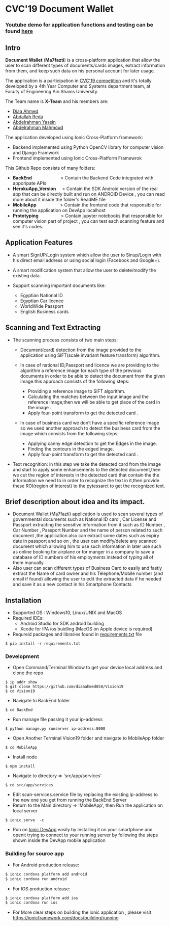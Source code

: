 # CVC'19 Document Wallet

### Youtube demo for application functions and testing can be found [here](https://youtu.be/Ft0mwggR25U) 

## Intro
**Document Wallet** (**Ma7fazti**) is a cross-platform application that allow the user to scan different types of documents/cards images, extract information from them, and keep such data on his personal account for later usage.

The application is a participation in [CVC'19 competition](http://ihub.asu.edu.eg/cvc19.html) and it's totally developed by a 4th Year Computer and Systems department team, at Facuty of Engineering Ain Shams University.

The Team name is **X-Team** and his members are:
- [Diaa Ahmed](https://github.com/diaaahmed850)
- [Abdallah Reda](https://github.com/AbdallahReda)
- [Abdelrahman Yassin](https://github.com/AbdelrahmanYassin)
- [Abdelrahman Mahmoud](https://github.com/AbdulrahmanMahmoud13)

The application developed using Ionic Cross-Platform framework:
- Backend implemented using Python OpenCV library for computer vision and Django Framwork
- Frontend implemented using Ionic Cross-Platform Framewrok

This Github Repo consists of many folders:
- **BackEnd**&nbsp;&nbsp;&nbsp;&nbsp;&nbsp;&nbsp;&nbsp;&nbsp;&nbsp;&nbsp;&nbsp;&nbsp;&nbsp;&nbsp;&nbsp;&nbsp;&nbsp;&nbsp;&nbsp;&nbsp;&nbsp;&nbsp;&nbsp;> Contain the Backend Code integrated with apporipate APIs 
- **HerokuApp_Version**&nbsp;&nbsp;&nbsp;&nbsp;&nbsp;> Contain the SDK Android version of the real app that can be directly built and run on ANDROID Device , you can read more about it inside the folder's ReadME file
- **MobileApp**&nbsp;&nbsp;&nbsp;&nbsp;&nbsp;&nbsp;&nbsp;&nbsp;&nbsp;&nbsp;&nbsp;&nbsp;&nbsp;&nbsp;&nbsp;&nbsp;&nbsp;&nbsp;&nbsp;> Contain the frontend code that responsible for running the application on DevApp localhost
- **Prototyping**&nbsp;&nbsp;&nbsp;&nbsp;&nbsp;&nbsp;&nbsp;&nbsp;&nbsp;&nbsp;&nbsp;&nbsp;&nbsp;&nbsp;&nbsp;&nbsp;&nbsp;&nbsp;> Contain jupyter notebooks that responsible for computer vision part of project , you can test each scanning feature and see it's codes.

## Application Features
- A smart SignUP/Login system which allow the user to Sinup/Login with his direct email address or using social login (Facebook and Google+).

- A smart modification system that allow the user to delete/modify the existing data.

- Support scanning important documents like:
    - Egyptian National ID
    - Egyptian Car licence
    - WorldWide Passport
    - English Business cards

## Scanning and Text Extracting
- The scanning process consists of two main steps:
    - Document(card) detection from the image provided to the application using SIFT(scale invariant feature transform) algorithm.
    - In case of national ID,Passport and licence we are providing to the algorithm a reference image for each type of the previous documents in order to be able to detect the document from the given image.this approach consists of the following steps:
        - Providing a reference image to SIFT algorithm.
        - Calculating the matches between the input image and the reference image,then we will be able to get place of the card in the image .
        - Apply four-point transform to get the detected card .
        
    - In case of business card we don’t have a specific reference image so we used another approach to detect the business card from the image which consists from the following steps:
        - Applying canny edge detection to get the Edges in the image.
        - Finding the contours in the edged image.
        - Apply four-point transform to get the detected card .

- Text recognition: in this step we take the detected card from the image and start to apply some enhancements to the detected document,then we cut the region of interests in the detected card that contain the the information we need to in order to recognize the text in it,then provide these ROI(region of interest) to the pytessarct to get the recognized text.

## Brief description about idea and its impact.
- Document Wallet (Ma7fazti) application is used to scan several types of governmental documents such as National ID card , Car License and Passport extracting the sensitive information from it such as ID Number , Car Number , Passport Number and the name of person related to such document ,the application also can extract some dates such as expiry date in passport and so on , the user can modify/delete any scanned document which allowing him to use such information in later use such as online booking for airplane or for manger in a company to save a database of ID numbers of his employments instead of typing all of them manually.
- Also user can scan different types of Business Card to easily and fastly extract the Name of card owner and his Telephone/Mobile number (and email if found) allowing the user to edit the extracted data if he needed and save it as a new contact in his Smartphone Contacts  


## Installation
- Supported OS : Windows10, Linux/UNIX and MacOS
- Required IDEs:
    - Android Studio for SDK android building
    - Xcode for IPA ios buidling (MacOS on Apple device is required)
- Requreid packages and libraries found in [requirements.txt](https://github.com/diaaahmed850/Vision19/blob/master/requirements.txt) file
```
$ pip install -r requirements.txt
```

### Development
- Open Command/Terminal Window to get your device local address and clone the repo
```
$ ip addr show
$ git clone https://github.com/diaaahmed850/Vision19
$ cd Vision19
```
- Navigate to  BackEnd folder 
```
$ cd BackEnd
```
- Run manage file passing it your ip-address
```
$ python manage.py runserver ip-address:8000
```
- Open Another Terminal Vision19 folder and navigate to MobileApp folder
```
$ cd MobileApp
```
- Install node 
```
$ npm install
```
- Navigate to directory => 'src/app/services' 
```
$ cd src/app/services
```
- Edit scan-services.service file by replacing the existing ip-address to the new one you get from running the BackEnd Server
- Return to the Main directory => 'MobileApp', then Run the application on local server
```
$ ionic serve  -c
```
- Run on [Ionic DevApp](https://ionicframework.com/docs/appflow/devapp) easily by installing it on your smartphone and openit trying to connect to your running server by following the steps shown inside the DevApp mobile application


### Building for source app
- For Android production release:
```sh
$ ionic cordova platform add android 
$ ionic cordova run android
```
- For IOS production release:
```sh
$ ionic cordova platform add ios 
$ ionic cordova run ios
```
- For More clear steps on building the ionic application , please visit https://ionicframework.com/docs/building/running
